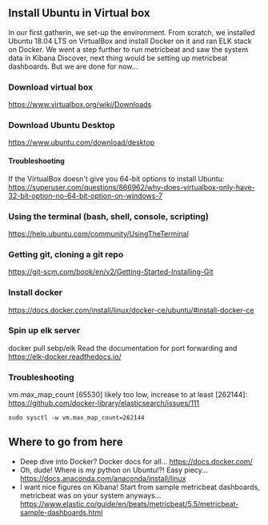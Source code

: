 ## Install Ubuntu in Virtual box

In our first gatherin, we set-up the environment. From scratch, we installed Ubuntu 18.04 LTS on VirtualBox and install Docker on it and ran ELK stack on Docker. We went a step further to run metricbeat and saw the system data in Kibana Discover, next thing would be setting up metricbeat dashboards. But we are done for now...

### Download virtual box

https://www.virtualbox.org/wiki/Downloads

### Download Ubuntu Desktop

https://www.ubuntu.com/download/desktop

#### Troubleshooting

If the VirtualBox doesn't give you 64-bit options to install Ubuntu:
https://superuser.com/questions/866962/why-does-virtualbox-only-have-32-bit-option-no-64-bit-option-on-windows-7

### Using the terminal (bash, shell, console, scripting)

https://help.ubuntu.com/community/UsingTheTerminal

### Getting git, cloning a git repo

https://git-scm.com/book/en/v2/Getting-Started-Installing-Git

### Install docker

https://docs.docker.com/install/linux/docker-ce/ubuntu/#install-docker-ce

### Spin up elk server

docker pull sebp/elk
Read the documentation for port forwarding and 
https://elk-docker.readthedocs.io/

### Troubleshooting

vm.max_map_count [65530] likely too low, increase to at least [262144]:
https://github.com/docker-library/elasticsearch/issues/111

```
sudo sysctl -w vm.max_map_count=262144
```

## Where to go from here

- Deep dive into Docker?
  Docker docs for all...
  https://docs.docker.com/
- Oh, dude! Where is my python on Ubuntu!?!
  Easy piecy...
  https://docs.anaconda.com/anaconda/install/linux
- I want nice figures on Kibana!
  Start from sample metricbeat dashboards, metricbeat was on your system anyways...
  https://www.elastic.co/guide/en/beats/metricbeat/5.5/metricbeat-sample-dashboards.html
